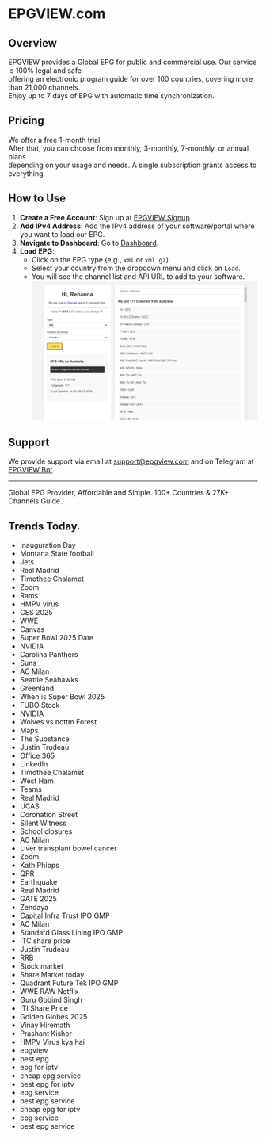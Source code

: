 # EPGVIEW.com



## Overview
EPGVIEW provides a Global EPG for public and commercial use. Our service is 100% legal and safe\
offering an electronic program guide for over 100 countries, covering more than 21,000 channels.\
Enjoy up to 7 days of EPG with automatic time synchronization.

## Pricing
We offer a free 1-month trial. \
After that, you can choose from monthly, 3-monthly, 7-monthly, or annual plans \
depending on your usage and needs. A single subscription grants access to everything.

## How to Use
1. **Create a Free Account**: Sign up at [EPGVIEW Signup](https://epgview.com/signup.php).
2. **Add IPv4 Address**: Add the IPv4 address of your software/portal where you want to load our EPG.
3. **Navigate to Dashboard**: Go to [Dashboard](https://epgview.com/dashboard.php).
4. **Load EPG**:
   - Click on the EPG type (e.g., `xml` or `xml.gz`).
   - Select your country from the dropdown menu and click on `Load`.
   - You will see the channel list and API URL to add to your software.
![EPGVIEW](img/dashboard.png)
## Support
We provide support via email at [support@epgview.com](mailto:support@epgview.com) and on Telegram at [EPGVIEW Bot](https://t.me/epgview_bot).

---

Global EPG Provider, Affordable and Simple. 100+ Countries & 27K+ Channels Guide.

## Trends Today.

- Inauguration Day
- Montana State football
- Jets
- Real Madrid
- Timothee Chalamet
- Zoom
- Rams
- HMPV virus
- CES 2025
- WWE
- Canvas
- Super Bowl 2025 Date
- NVIDIA
- Carolina Panthers
- Suns
- AC Milan
- Seattle Seahawks
- Greenland
- When is Super Bowl 2025
- FUBO Stock
- NVIDIA
- Wolves vs nottm Forest
- Maps
- The Substance
- Justin Trudeau
- Office 365
- LinkedIn
- Timothee Chalamet
- West Ham
- Teams
- Real Madrid
- UCAS
- Coronation Street
- Silent Witness
- School closures
- AC Milan
- Liver transplant bowel cancer
- Zoom
- Kath Phipps
- QPR
- Earthquake
- Real Madrid
- GATE 2025
- Zendaya
- Capital Infra Trust IPO GMP
- AC Milan
- Standard Glass Lining IPO GMP
- ITC share price
- Justin Trudeau
- RRB
- Stock market
- Share Market today
- Quadrant Future Tek IPO GMP
- WWE RAW Netflix
- Guru Gobind Singh
- ITI Share Price
- Golden Globes 2025
- Vinay Hiremath
- Prashant Kishor
- HMPV Virus kya hai
- epgview
- best epg
- epg for iptv
- cheap epg service
- best epg for iptv
- epg service
- best epg service
- cheap epg for iptv
- epg service
- best epg service
